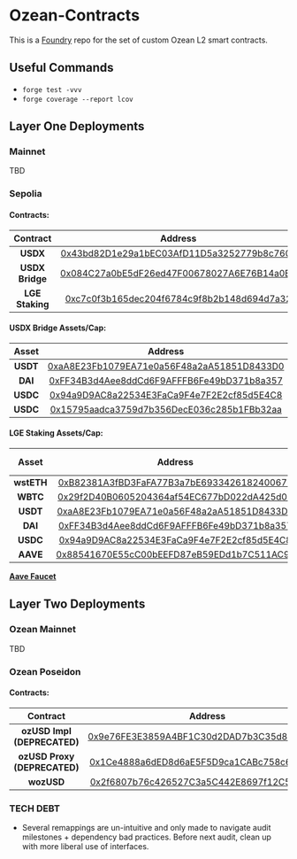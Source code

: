# Ozean-Contracts

This is a [Foundry](https://book.getfoundry.sh/) repo for the set of custom Ozean L2 smart contracts. 

## Useful Commands
- `forge test -vvv`
- `forge coverage --report lcov`

## Layer One Deployments

### Mainnet

TBD

### Sepolia

#### Contracts:

| **Contract** | **Address** |
|:---:|:---:|
| **USDX** | [0x43bd82D1e29a1bEC03AfD11D5a3252779b8c760c](https://sepolia.etherscan.io/token/0x43bd82d1e29a1bec03afd11d5a3252779b8c760c#code)|
| **USDX Bridge** | [0x084C27a0bE5dF26ed47F00678027A6E76B14a0B4](https://sepolia.etherscan.io/address/0x084c27a0be5df26ed47f00678027a6e76b14a0b4#code)|
| **LGE Staking** | [0xc7c0f3b165dec204f6784c9f8b2b148d694d7a32](https://sepolia.etherscan.io/address/0xc7c0f3b165dec204f6784c9f8b2b148d694d7a32#code)|

#### USDX Bridge Assets/Cap:
| **Asset** | **Address** |**Deposit Cap** |
|:---:|:---:|:---:|
| **USDT** | [0xaA8E23Fb1079EA71e0a56F48a2aA51851D8433D0](https://sepolia.etherscan.io/address/0xaA8E23Fb1079EA71e0a56F48a2aA51851D8433D0)| 1_000_000_000_000 |
| **DAI** | [0xFF34B3d4Aee8ddCd6F9AFFFB6Fe49bD371b8a357](https://sepolia.etherscan.io/address/0xFF34B3d4Aee8ddCd6F9AFFFB6Fe49bD371b8a357)| 1_000_000_000_000 |
| **USDC** | [0x94a9D9AC8a22534E3FaCa9F4e7F2E2cf85d5E4C8](https://sepolia.etherscan.io/address/0x94a9D9AC8a22534E3FaCa9F4e7F2E2cf85d5E4C8)| 1_000_000_000_000 |
| **USDC** | [0x15795aadca3759d7b356DecE036c285b1FBb32aa](https://sepolia.etherscan.io/address/0x15795aadca3759d7b356DecE036c285b1FBb32aa)| 1_000_000_000_000 |

#### LGE Staking Assets/Cap:

| **Asset** | **Address** |**Deposit Cap** |
|:---:|:---:|:---:|
| **wstETH** | [0xB82381A3fBD3FaFA77B3a7bE693342618240067b](https://sepolia.etherscan.io/address/0xB82381A3fBD3FaFA77B3a7bE693342618240067b)| 1_000_000 |
| **WBTC** | [0x29f2D40B0605204364af54EC677bD022dA425d03](https://sepolia.etherscan.io/address/0x29f2D40B0605204364af54EC677bD022dA425d03)| 1_000_000 |
| **USDT** | [0xaA8E23Fb1079EA71e0a56F48a2aA51851D8433D0](https://sepolia.etherscan.io/address/0xaA8E23Fb1079EA71e0a56F48a2aA51851D8433D0)| 1_000_000 |
| **DAI** | [0xFF34B3d4Aee8ddCd6F9AFFFB6Fe49bD371b8a357](https://sepolia.etherscan.io/address/0xFF34B3d4Aee8ddCd6F9AFFFB6Fe49bD371b8a357)| 1_000_000 |
| **USDC** | [0x94a9D9AC8a22534E3FaCa9F4e7F2E2cf85d5E4C8](https://sepolia.etherscan.io/address/0x94a9D9AC8a22534E3FaCa9F4e7F2E2cf85d5E4C8)| 1_000_000 |
| **AAVE** | [0x88541670E55cC00bEEFD87eB59EDd1b7C511AC9a](https://sepolia.etherscan.io/address/0x88541670E55cC00bEEFD87eB59EDd1b7C511AC9a)| 1_000_000 |

[**Aave Faucet**](https://app.aave.com/faucet/)

## Layer Two Deployments

### Ozean Mainnet

TBD

### Ozean Poseidon

#### Contracts:

| **Contract** | **Address** |
|:---:|:---:|
| **ozUSD Impl (DEPRECATED)** | [0x9e76FE3E3859A4BF1C30d2DAD7b3C35d8654Eb50](https://ozean-testnet.explorer.caldera.xyz/address/0x9e76FE3E3859A4BF1C30d2DAD7b3C35d8654Eb50)|
| **ozUSD Proxy (DEPRECATED)** | [0x1Ce4888a6dED8d6aE5F5D9ca1CABc758c680950b](https://ozean-testnet.explorer.caldera.xyz/address/0x1Ce4888a6dED8d6aE5F5D9ca1CABc758c680950b)|
| **wozUSD** | [0x2f6807b76c426527C3a5C442E8697f12C554195b](https://ozean-testnet.explorer.caldera.xyz/address/0x2f6807b76c426527C3a5C442E8697f12C554195b)|


### TECH DEBT

- Several remappings are un-intuitive and only made to navigate audit milestones + dependency bad practices. Before next audit, clean up with more liberal use of interfaces.